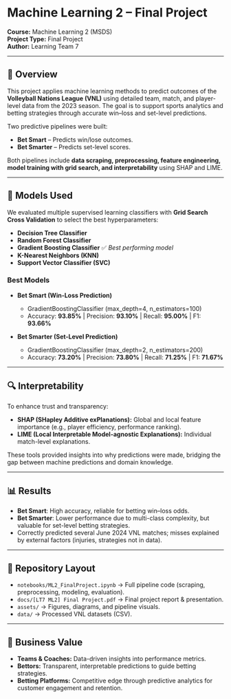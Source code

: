 # Machine Learning 2 – Final Project

**Course:** Machine Learning 2 (MSDS)  
**Project Type:** Final Project  
**Author:** Learning Team 7

---

## 📌 Overview
This project applies machine learning methods to predict outcomes of the **Volleyball Nations League (VNL)** using detailed team, match, and player-level data from the 2023 season. The goal is to support sports analytics and betting strategies through accurate win–loss and set-level predictions.  

Two predictive pipelines were built:  
- **Bet Smart** – Predicts win/lose outcomes.  
- **Bet Smarter** – Predicts set-level scores.  

Both pipelines include **data scraping, preprocessing, feature engineering, model training with grid search, and interpretability** using SHAP and LIME.

---

## 🧠 Models Used
We evaluated multiple supervised learning classifiers with **Grid Search Cross Validation** to select the best hyperparameters:  

- **Decision Tree Classifier**  
- **Random Forest Classifier**  
- **Gradient Boosting Classifier** ✅ *Best performing model*  
- **K-Nearest Neighbors (KNN)**  
- **Support Vector Classifier (SVC)**  

### Best Models
- **Bet Smart (Win-Loss Prediction)**  
  - GradientBoostingClassifier (max_depth=4, n_estimators=100)  
  - Accuracy: **93.85%** | Precision: **93.10%** | Recall: **95.00%** | F1: **93.66%**  

- **Bet Smarter (Set-Level Prediction)**  
  - GradientBoostingClassifier (max_depth=2, n_estimators=200)  
  - Accuracy: **73.20%** | Precision: **73.80%** | Recall: **71.25%** | F1: **71.67%**  

---

## 🔍 Interpretability
To enhance trust and transparency:  
- **SHAP (SHapley Additive exPlanations):** Global and local feature importance (e.g., player efficiency, performance ranking).  
- **LIME (Local Interpretable Model-agnostic Explanations):** Individual match-level explanations.  

These tools provided insights into why predictions were made, bridging the gap between machine predictions and domain knowledge.

---

## 📊 Results
- **Bet Smart**: High accuracy, reliable for betting win–loss odds.  
- **Bet Smarter**: Lower performance due to multi-class complexity, but valuable for set-level betting strategies.  
- Correctly predicted several June 2024 VNL matches; misses explained by external factors (injuries, strategies not in data).  

---

## 📂 Repository Layout
- `notebooks/ML2_FinalProject.ipynb` → Full pipeline code (scraping, preprocessing, modeling, evaluation).  
- `docs/[LT7 ML2] Final Project.pdf` → Final project report & presentation.  
- `assets/` → Figures, diagrams, and pipeline visuals.  
- `data/` → Processed VNL datasets (CSV).  

---

## 🚀 Business Value
- **Teams & Coaches:** Data-driven insights into performance metrics.  
- **Bettors:** Transparent, interpretable predictions to guide betting strategies.  
- **Betting Platforms:** Competitive edge through predictive analytics for customer engagement and retention.  



